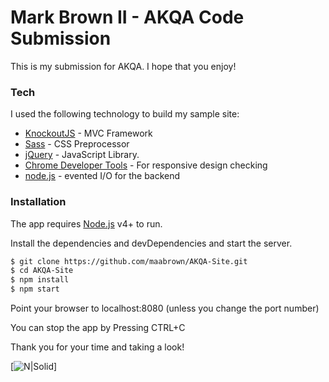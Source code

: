 # Mark Brown II - AKQA Code Submission

This is my submission for AKQA. I hope that you enjoy!

### Tech

I used the following technology to build my sample site:

* [KnockoutJS](https://knockoutjs.com/) - MVC Framework
* [Sass](https://sass-lang.com/) - CSS Preprocessor
* [jQuery](https://jquery.com/) - JavaScript Library.
* [Chrome Developer Tools](https://developer.chrome.com/devtools) - For responsive design checking
* [node.js](https://nodejs.org/) - evented I/O for the backend


### Installation

The app requires [Node.js](https://nodejs.org/) v4+ to run.

Install the dependencies and devDependencies and start the server.

```sh
$ git clone https://github.com/maabrown/AKQA-Site.git
$ cd AKQA-Site
$ npm install
$ npm start
```
Point your browser to localhost:8080 (unless you change the port number)

You can stop the app by Pressing CTRL+C

Thank you for your time and taking a look!

[![N|Solid](https://media.tenor.com/images/09977f8a82cb11a1fb2d1918ecce059b/tenor.gif)]
